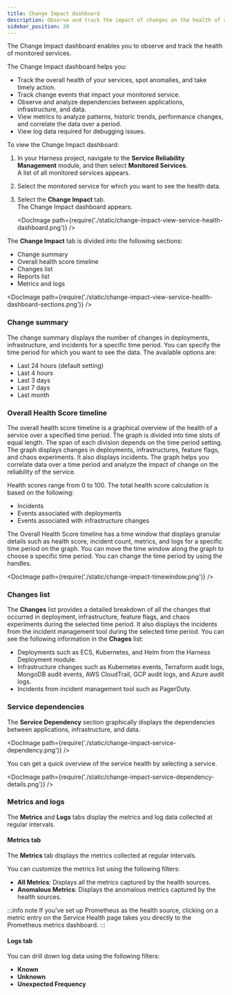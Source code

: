 ```yaml
---
title: Change Impact dashboard
description: Observe and track the impact of changes on the health of a monitored service.
sidebar_position: 20
---
```



The Change Impact dashboard enables you to observe and track the health of monitored services.

The Change Impact dashboard helps you:

- Track the overall health of your services, spot anomalies, and take timely action.
- Track change events that impact your monitored service.
- Observe and analyze dependencies between applications, infrastructure, and data.
- View metrics to analyze patterns, historic trends, performance changes, and correlate the data over a period.
- View log data required for debugging issues.

To view the Change Impact dashboard:

1. In your Harness project, navigate to the **Service Reliability Management** module, and then select **Monitored Services**.  
   A list of all monitored services appears.
2. Select the monitored service for which you want to see the health data.
3. Select the **Change Impact** tab.  
   The Change Impact dashboard appears.

   <DocImage path={require('./static/change-impact-view-service-health-dashboard.png')} />


The **Change Impact** tab is divided into the following sections:

- Change summary 
- Overall health score timeline
- Changes list
- Reports list
- Metrics and logs

<DocImage path={require('./static/change-impact-view-service-health-dashboard-sections.png')} />


### Change summary 

The change summary displays the number of changes in deployments, infrastructure, and incidents for a specific time period. You can specify the time period for which you want to see the data. The available options are:

- Last 24 hours (default setting)
- Last 4 hours
- Last 3 days
- Last 7 days
- Last month


### Overall Health Score timeline

The overall health score timeline is a graphical overview of the health of a service over a specified time period. The graph is divided into time slots of equal length. The span of each division depends on the time period setting. The graph displays changes in deployments, infrastructures, feature flags, and chaos experiments. It also displays incidents. The graph helps you correlate data over a time period and analyze the impact of change on the reliability of the service.

Health scores range from 0 to 100. The total health score calculation is based on the following:

- Incidents
- Events associated with deployments
- Events associated with infrastructure changes

The Overall Health Score timeline has a time window that displays granular details such as health score, incident count, metrics, and logs for a specific time period on the graph. You can move the time window along the graph to choose a specific time period. You can change the time period by using the handles.

<DocImage path={require('./static/change-impact-timewindow.png')} />


### Changes list

The **Changes** list provides a detailed breakdown of all the changes that occurred in deployment, infrastructure, feature flags, and chaos experiments during the selected time period. It also displays the incidents from the incident management tool during the selected time period. You can see the following information in the **Chages** list:

- Deployments such as ECS, Kubernetes, and Helm from the Harness Deployment module.
- Infrastructure changes such as Kubernetes events, Terraform audit logs, MongoDB audit events, AWS CloudTrail, GCP audit logs, and Azure audit logs.
- Incidents from incident management tool such as PagerDuty.


### Service dependencies

The **Service Dependency** section graphically displays the dependencies between applications, infrastructure, and data.

<DocImage path={require('./static/change-impact-service-dependency.png')} />

You can get a quick overview of the service health by selecting a service.

<DocImage path={require('./static/change-impact-service-dependency-details.png')} />


### Metrics and logs

The **Metrics** and **Logs** tabs display the metrics and log data collected at regular intervals.


#### Metrics tab

The **Metrics** tab displays the metrics collected at regular intervals.

You can customize the metrics list using the following filters:

- **All Metrics**: Displays all the metrics captured by the health sources.
- **Anomalous Metrics**: Displays the anomalous metrics captured by the health sources.


:::info note
If you've set up Prometheus as the health source, clicking on a metric entry on the Service Health page takes you directly to the Prometheus metrics dashboard.
:::


#### Logs tab

You can drill down log data using the following filters:

- **Known**
- **Unknown**
- **Unexpected Frequency**

